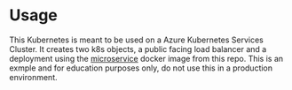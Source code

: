 # Usage
This Kubernetes is meant to be used on a Azure Kubernetes Services Cluster.
It creates two k8s objects, a public facing load balancer and a deployment using the [microservice](https://github.com/Burbert/psdocker/tree/main/container/microservice) docker image from this repo.
This is an exmple and for education purposes only, do not use this in a production environment.
